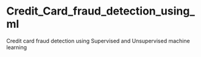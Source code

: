 # Credit_Card_fraud_detection_using_ml
Credit card fraud detection using Supervised and Unsupervised machine learning 
